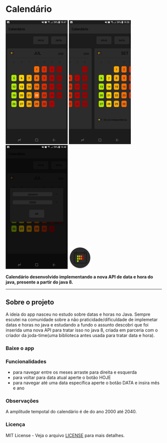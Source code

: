 # Calendário 

<img src="calendário_img/calendário_1.png" width=200 height=400 > <img src="calendário_img/calendário_3.png" width=200 height=400 > <img src="calendário_img/calendário_2.png" width=200 height=400 > ![](app/src/main/res/mipmap-hdpi/ic_launcher_round.png) 

**Calendário desenvolvido implementando a nova API de data e hora do java, presente a partir do java 8.**
 
 ---

## Sobre o projeto
A ideia do app nasceu no estudo sobre datas e horas no Java. Sempre escutei na comunidade sobre a não praticidade/dificuldade de implemetar datas e horas no java e estudando a fundo o assunto descobri que foi inserida uma nova API para tratar isso no java 8, criada em parceria com o criador da joda-time(uma biblioteca antes usada para tratar data e hora). 
### Baixe o app

### Funcionalidades
* para navegar entre os meses arraste para direita e esquerda
* para voltar para data atual aperte o botão HOJE
* para navegar até uma data específica aperte o botão DATA e insira mês e ano

### Observações
A amplitude tempotal do calendário é de do ano 2000 até 2040.

### Licença
MIT License - 
Veja o arquivo [LICENSE](LICENSE) para mais detalhes.
